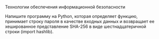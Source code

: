 Технологии обеспечения информационной безопасности

Напишите программу на Python, которая определяет функцию, принимает строку пароля в качестве входных данных и возвращает ее хешированное представление SHA-256 в виде шестнадцатеричной строки (import hashlib).
